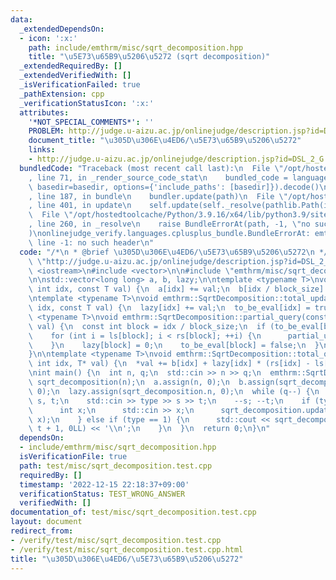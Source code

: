 ```yaml
---
data:
  _extendedDependsOn:
  - icon: ':x:'
    path: include/emthrm/misc/sqrt_decomposition.hpp
    title: "\u5E73\u65B9\u5206\u5272 (sqrt decomposition)"
  _extendedRequiredBy: []
  _extendedVerifiedWith: []
  _isVerificationFailed: true
  _pathExtension: cpp
  _verificationStatusIcon: ':x:'
  attributes:
    '*NOT_SPECIAL_COMMENTS*': ''
    PROBLEM: http://judge.u-aizu.ac.jp/onlinejudge/description.jsp?id=DSL_2_G
    document_title: "\u305D\u306E\u4ED6/\u5E73\u65B9\u5206\u5272"
    links:
    - http://judge.u-aizu.ac.jp/onlinejudge/description.jsp?id=DSL_2_G
  bundledCode: "Traceback (most recent call last):\n  File \"/opt/hostedtoolcache/Python/3.9.16/x64/lib/python3.9/site-packages/onlinejudge_verify/documentation/build.py\"\
    , line 71, in _render_source_code_stat\n    bundled_code = language.bundle(stat.path,\
    \ basedir=basedir, options={'include_paths': [basedir]}).decode()\n  File \"/opt/hostedtoolcache/Python/3.9.16/x64/lib/python3.9/site-packages/onlinejudge_verify/languages/cplusplus.py\"\
    , line 187, in bundle\n    bundler.update(path)\n  File \"/opt/hostedtoolcache/Python/3.9.16/x64/lib/python3.9/site-packages/onlinejudge_verify/languages/cplusplus_bundle.py\"\
    , line 401, in update\n    self.update(self._resolve(pathlib.Path(included), included_from=path))\n\
    \  File \"/opt/hostedtoolcache/Python/3.9.16/x64/lib/python3.9/site-packages/onlinejudge_verify/languages/cplusplus_bundle.py\"\
    , line 260, in _resolve\n    raise BundleErrorAt(path, -1, \"no such header\"\
    )\nonlinejudge_verify.languages.cplusplus_bundle.BundleErrorAt: emthrm/misc/sqrt_decomposition.hpp:\
    \ line -1: no such header\n"
  code: "/*\n * @brief \u305D\u306E\u4ED6/\u5E73\u65B9\u5206\u5272\n */\n#define PROBLEM\
    \ \"http://judge.u-aizu.ac.jp/onlinejudge/description.jsp?id=DSL_2_G\"\n\n#include\
    \ <iostream>\n#include <vector>\n\n#include \"emthrm/misc/sqrt_decomposition.hpp\"\
    \n\nstd::vector<long long> a, b, lazy;\n\ntemplate <typename T>\nvoid emthrm::SqrtDecomposition::partial_update(const\
    \ int idx, const T val) {\n  a[idx] += val;\n  b[idx / block_size] += val;\n}\n\
    \ntemplate <typename T>\nvoid emthrm::SqrtDecomposition::total_update(const int\
    \ idx, const T val) {\n  lazy[idx] += val;\n  to_be_eval[idx] = true;\n}\n\ntemplate\
    \ <typename T>\nvoid emthrm::SqrtDecomposition::partial_query(const int idx, T*\
    \ val) {\n  const int block = idx / block_size;\n  if (to_be_eval[block]) {\n\
    \    for (int i = ls[block]; i < rs[block]; ++i) {\n      partial_update(i, lazy[block]);\n\
    \    }\n    lazy[block] = 0;\n    to_be_eval[block] = false;\n  }\n  *val += a[idx];\n\
    }\n\ntemplate <typename T>\nvoid emthrm::SqrtDecomposition::total_query(const\
    \ int idx, T* val) {\n  *val += b[idx] + lazy[idx] * (rs[idx] - ls[idx]);\n}\n\
    \nint main() {\n  int n, q;\n  std::cin >> n >> q;\n  emthrm::SqrtDecomposition\
    \ sqrt_decomposition(n);\n  a.assign(n, 0);\n  b.assign(sqrt_decomposition.n,\
    \ 0);\n  lazy.assign(sqrt_decomposition.n, 0);\n  while (q--) {\n    int type,\
    \ s, t;\n    std::cin >> type >> s >> t;\n    --s; --t;\n    if (type == 0) {\n\
    \      int x;\n      std::cin >> x;\n      sqrt_decomposition.update(s, t + 1,\
    \ x);\n    } else if (type == 1) {\n      std::cout << sqrt_decomposition.query(s,\
    \ t + 1, 0LL) << '\\n';\n    }\n  }\n  return 0;\n}\n"
  dependsOn:
  - include/emthrm/misc/sqrt_decomposition.hpp
  isVerificationFile: true
  path: test/misc/sqrt_decomposition.test.cpp
  requiredBy: []
  timestamp: '2022-12-15 22:18:37+09:00'
  verificationStatus: TEST_WRONG_ANSWER
  verifiedWith: []
documentation_of: test/misc/sqrt_decomposition.test.cpp
layout: document
redirect_from:
- /verify/test/misc/sqrt_decomposition.test.cpp
- /verify/test/misc/sqrt_decomposition.test.cpp.html
title: "\u305D\u306E\u4ED6/\u5E73\u65B9\u5206\u5272"
---
```

